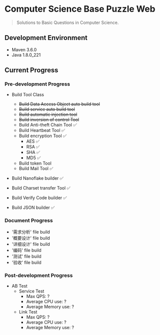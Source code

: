 # Computer Science Base Puzzle Web

> Solutions to Basic Questions in Computer Science.





## Development Environment

* Maven 3.6.0
* Java 1.8.0_221



## Current Progress

### Pre-development Progress

* Build Tool Class

  * ~~Build Data Access Object auto build tool~~
  * ~~Build service auto build tool~~
  * ~~Build automatic injection tool~~
  * ~~Build inversion of control Tool~~
  * Build Anti-theft Chain Tool ✅
  * Build Heartbeat Tool ✅
  * Build encryption Tool ✅
    * AES ✅
    * RSA ✅
    * SHA ✅
    * MD5 ✅
  * Build token Tool
  * Build Mail Tool ✅
  
* Build Nanoflake builder ✅
  
* Build Charset transfer Tool ✅
  
* Build Verify Code builder ✅
  
* Build JSON builder ✅
  
  

### Document Progress

* '需求分析' file build
* '概要设计' file build
* '详细设计' file build
* '编码' file build
* '测试' file build
* '验收' file build



### Post-development Progress

* AB Test
  * Service Test
    * Max QPS: ?
    * Average CPU use: ?
    * Average Memory use: ?
  * Link Test
    * Max QPS: ?
    * Average CPU use: ?
    * Average Memory use: ?